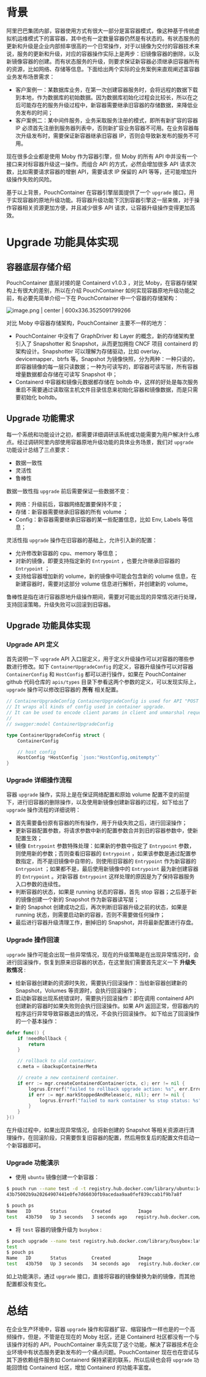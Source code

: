 # 背景

阿里巴巴集团内部，容器使用方式有很大一部分是富容器模式，像这种基于传统虚拟机运维模式下的富容器，其中也有一定数量容器仍然是有状态的。有状态服务的更新和升级是企业内部频率很高的一个日常操作，对于以镜像为交付的容器技术来说，服务的更新和升级，对应的容器操作实际上是两步：旧镜像容器的删除，以及新镜像容器的创建。而有状态服务的升级，则要求保证新容器必须继承旧容器所有的资源，比如网络、存储等信息。下面给出两个实际的业务案例来直观阐述富容器业务发布场景需求：

* 客户案例一：某数据库业务，在第一次创建容器服务时，会将远程的数据下载到本地，作为数据库的初始数据。因为数据库初始化过程会比较长，所以在之后可能存在的服务升级过程中，新容器需要继承旧容器的存储数据，来降低业务发布的时间；
* 客户案例二：某中间件服务，业务采取服务注册的模式，即所有新扩容的容器 IP 必须首先注册到服务器列表中，否则新扩容业务容器不可用。在业务容器每次升级发布时，需要保证新容器继承旧容器 IP，否则会导致新发布的服务不可用。

现在很多企业都是使用 Moby 作为容器引擎，但 Moby 的所有 API 中并没有一个接口来对标容器升级这一操作。而组合 API 的方式，必然会增加很多 API 请求次数，比如需要请求容器的增删 API，需要请求 IP 保留的 API 等等，还可能增加升级操作失败的风险。

基于以上背景，PouchContainer 在容器引擎层面提供了一个 `upgrade` 接口，用于实现容器的原地升级功能。将容器升级功能下沉到容器引擎这一层来做，对于操作容器相关资源更加方便，并且减少很多 API 请求，让容器升级操作变得更加高效。

# Upgrade 功能具体实现

## 容器底层存储介绍

PouchContainer 底层对接的是 Containerd v1.0.3 ，对比 Moby，在容器存储架构上有很大的差别，所以在介绍 PouchContainer 如何实现容器原地升级功能之前，有必要先简单介绍一下在 PouchContainer  中一个容器的存储架构：


![image.png | center | 600x336.3525091799266](https://cdn.yuque.com/lark/0/2018/png/95961/1527735535637-5afc58e6-31ef-400c-984c-a9d7158fd40d.png "")


对比 Moby 中容器存储架构，PouchContainer 主要不一样的地方：
* PouchContainer  中没有了 GraphDriver 和 Layer 的概念，新的存储架构里引入了 Snapshotter 和 Snapshot，从而更加拥抱 CNCF 项目 containerd 的架构设计。Snapshotter 可以理解为存储驱动，比如 overlay、devicemapper、btrfs 等。Snapshot 为镜像快照，分为两种：一种只读的，即容器镜像的每一层只读数据；一种为可读写的，即容器可读写层，所有容器增量数据都会存储在可读写 Snapshot 中；
* Containerd 中容器和镜像元数据都存储在 boltdb 中，这样的好处是每次服务重启不需要通过读取宿主机文件目录信息来初始化容器和镜像数据，而是只需要初始化 boltdb。

## Upgrade 功能需求

每一个系统和功能设计之初，都需要详细调研该系统或功能需要为用户解决什么疼点。经过调研阿里内部使用容器原地升级功能的具体业务场景，我们对 `upgrade` 功能设计总结了三点要求：
* 数据一致性
* 灵活性
* 鲁棒性

数据一致性指 `upgrade` 前后需要保证一些数据不变：
* 网络：升级前后，容器网络配置要保持不变；
* 存储：新容器需要继承旧容器的所有 volume ；
* Config：新容器需要继承旧容器的某一些配置信息，比如 Env, Labels 等信息；

灵活性指 `upgrade` 操作在旧容器的基础上，允许引入新的配置：
* 允许修改新容器的 cpu、memory 等信息；
* 对新的镜像，即要支持指定新的 `Entrypoint` ，也要允许继承旧容器的 `Entrypoint` ；
* 支持给容器增加新的 volume，新的镜像中可能会包含新的 volume 信息，在新建容器时，需要对这部分 volume 信息进行解析，并创建新的 volume。  

鲁棒性是指在进行容器原地升级操作期间，需要对可能出现的异常情况进行处理，支持回滚策略，升级失败可以回滚到旧容器。

## Upgrade 功能具体实现
### Upgrade API 定义

首先说明一下 `upgrade`  API 入口层定义，用于定义升级操作可以对容器的哪些参数进行修改。如下 `ContainerUpgradeConfig` 的定义，容器升级操作可以对容器 `ContainerConfig` 和 `HostConfig` 都可以进行操作，如果在 PouchContainer github 代码仓库的 `apis/types` 目录下参看这两个参数的定义，可以发现实际上，`upgrade` 操作可以修改旧容器的 __所有__ 相关配置。 
```go
// ContainerUpgradeConfig ContainerUpgradeConfig is used for API "POST /containers/upgrade".
// It wraps all kinds of config used in container upgrade.
// It can be used to encode client params in client and unmarshal request body in daemon side.
//
// swagger:model ContainerUpgradeConfig

type ContainerUpgradeConfig struct {
	ContainerConfig

	// host config
	HostConfig *HostConfig `json:"HostConfig,omitempty"`
}
```

### Upgrade 详细操作流程

容器 `upgrade` 操作，实际上是在保证网络配置和原始 volume 配置不变的前提下，进行旧容器的删除操作，以及使用新镜像创建新容器的过程，如下给出了 `upgrade` 操作流程的详细说明：
* 首先需要备份原有容器的所有操作，用于升级失败之后，进行回滚操作；
* 更新容器配置参数，将请求参数中新的配置参数合并到旧的容器参数中，使新配置生效；
* 镜像 `Entrypoint` 参数特殊处理：如果新的参数中指定了 `Entrypoint` 参数，则使用新的参数；否则查看旧容器的 `Entrypoint` ，如果该参数是通过配置参数指定，而不是旧镜像中自带的，则使用旧容器的 `Entrypoint` 作为新容器的 `Entrypoint` ；如果都不是，最后使用新镜像中的 `Entrypoint` 最为新创建容器的 `Entrypoint` 。对新容器 `Entrypoint` 这样处理的原因是为了保持容器服务入口参数的连续性。
* 判断容器的状态，如果是 running 状态的容器，首先 stop 容器；之后基于新的镜像创建一个新的 Snapshot 作为新容器读写层；
* 新的 Snapshot 创建成功之后，再次判断旧容器升级之前的状态，如果是 running 状态，则需要启动新的容器，否则不需要做任何操作；
* 最后进行容器升级清理工作，删掉旧的 Snapshot，并将最新配置进行存盘。

### Upgrade 操作回滚

`upgrade` 操作可能会出现一些异常情况，现在的升级策略是在出现异常情况时，会进行回滚操作，恢复到原来旧容器的状态，在这里我们需要首先定义一下 __升级失败情况__ :
* 给新容器创建新的资源时失败，需要执行回滚操作：当给新容器创建新的 Snapshot，Volumes 等资源时，会执行回滚操作；
* 启动新容器出现系统错误时，需要执行回滚操作：即在调用 containerd API 创建新的容器时如果失败则会执行回滚操作。如果 API 返回正常，但容器内的程序运行异常导致容器退出的情况，不会执行回滚操作。
如下给出了回滚操作的一个基本操作：
```go
defer func() {
	if !needRollback {
		return
	}

	// rollback to old container.
	c.meta = &backupContainerMeta

	// create a new containerd container.
	if err := mgr.createContainerdContainer(ctx, c); err != nil {
		logrus.Errorf("failed to rollback upgrade action: %s", err.Error())
		if err := mgr.markStoppedAndRelease(c, nil); err != nil {
			logrus.Errorf("failed to mark container %s stop status: %s", c.ID(), err.Error())
		}
	}
}()
```

在升级过程中，如果出现异常情况，会将新创建的 Snapshot 等相关资源进行清理操作，在回滚阶段，只需要恢复旧容器的配置，然后用恢复后的配置文件启动一个新容器即可。

### Upgrade 功能演示

* 使用 `ubuntu` 镜像创建一个新容器：
```bash
$ pouch run --name test -d -t registry.hub.docker.com/library/ubuntu:14.04 top
43b75002b9a20264907441e0fe7d66030fb9acedaa9aa0fef839ccab1f9b7a8f

$ pouch ps
Name   ID       Status         Created          Image                                            Runtime
test   43b750   Up 3 seconds   3 seconds ago   registry.hub.docker.com/library/ubuntu:14.04   runc
```

* 将 `test` 容器的镜像升级为 `busybox` :
```bash
$ pouch upgrade --name test registry.hub.docker.com/library/busybox:latest top
test
$ pouch ps
Name   ID       Status         Created          Image                                            Runtime
test   43b750   Up 3 seconds   34 seconds ago   registry.hub.docker.com/library/busybox:latest   runc
```

如上功能演示，通过 `upgrade` 接口，直接将容器的镜像替换为新的镜像，而其他配置都没有变化。

# 总结

在企业生产环境中，容器 `upgrade` 操作和容器扩容、缩容操作一样也是的一个高频操作，但是，不管是在现在的 Moby 社区，还是 Containerd 社区都没有一个与该操作对标的 API，PouchContainer 率先实现了这个功能，解决了容器技术在企业环境中有状态服务更新发布的一个痛点问题。PouchContainer 现在也在尝试与其下游依赖组件服务如 Containerd 保持紧密的联系，所以后续也会将 `upgrade` 功能回馈给 Containerd 社区，增加 Containerd 的功能丰富度。 
